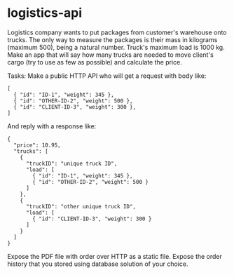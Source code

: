 # logistics-api

Logistics company wants to put packages from customer's warehouse onto trucks.
The only way to measure the packages is their mass in kilograms (maximum 500), being a natural number.
Truck's maximum load is 1000 kg.
Make an app that will say how many trucks are needed to move client's cargo (try to use as few as possible) and calculate the price.

Tasks:
Make a public HTTP API who will get a request with body like:
```
[
  { "id": "ID-1", "weight": 345 },
  { "id": "OTHER-ID-2", "weight": 500 },
  { "id": "CLIENT-ID-3", "weight": 300 },
]
```

And reply with a response like:
```
{
  "price": 10.95,
  "trucks": [
    {
      "truckID": "unique truck ID",
      "load": [
        { "id": "ID-1", "weight": 345 },
        { "id": "OTHER-ID-2", "weight": 500 }
      ]
    },
    {
      "truckID": "other unique truck ID",
      "load": [
        { "id": "CLIENT-ID-3", "weight": 300 }
      ]
    }
  ]
}
```

Expose the PDF file with order over HTTP as a static file.
Expose the order history that you stored using database solution of your choice.
